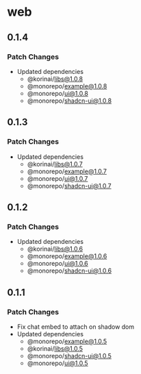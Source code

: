 # web

## 0.1.4

### Patch Changes

- Updated dependencies
  - @korinai/libs@1.0.8
  - @monorepo/example@1.0.8
  - @monorepo/ui@1.0.8
  - @monorepo/shadcn-ui@1.0.8

## 0.1.3

### Patch Changes

- Updated dependencies
  - @korinai/libs@1.0.7
  - @monorepo/example@1.0.7
  - @monorepo/ui@1.0.7
  - @monorepo/shadcn-ui@1.0.7

## 0.1.2

### Patch Changes

- Updated dependencies
  - @korinai/libs@1.0.6
  - @monorepo/example@1.0.6
  - @monorepo/ui@1.0.6
  - @monorepo/shadcn-ui@1.0.6

## 0.1.1

### Patch Changes

- Fix chat embed to attach on shadow dom
- Updated dependencies
  - @monorepo/example@1.0.5
  - @korinai/libs@1.0.5
  - @monorepo/shadcn-ui@1.0.5
  - @monorepo/ui@1.0.5
